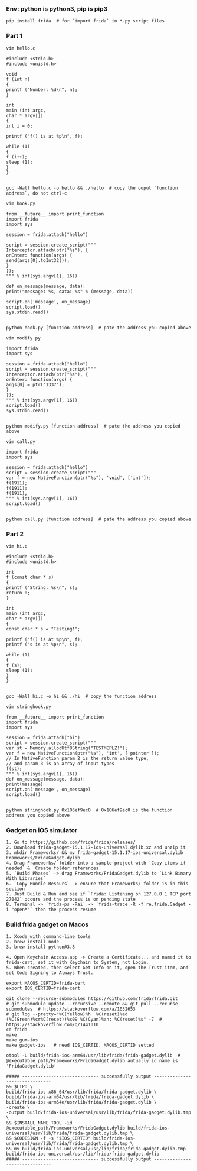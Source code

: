 ### Env: python is python3, pip is pip3

    pip install frida  # for `import frida` in *.py script files


### Part 1

`vim hello.c`

    #include <stdio.h>
    #include <unistd.h>
    
    void
    f (int n)
    {
    printf ("Number: %d\n", n);
    }
    
    int
    main (int argc,
    char * argv[])
    {
    int i = 0;
    
    printf ("f() is at %p\n", f);
    
    while (1)
    {
    f (i++);
    sleep (1);
    }
    }


    gcc -Wall hello.c -o hello && ./hello  # copy the ouput `function address`, do not ctrl-c



`vim hook.py`

    from __future__ import print_function
    import frida
    import sys
    
    session = frida.attach("hello")
    
    script = session.create_script("""
    Interceptor.attach(ptr("%s"), {
    onEnter: function(args) {
    send(args[0].toInt32());
    }
    });
    """ % int(sys.argv[1], 16))
    
    def on_message(message, data):
    print("message: %s, data: %s" % (message, data))
    
    script.on('message', on_message)
    script.load()
    sys.stdin.read()


    python hook.py [function address]  # pate the address you copied above



`vim modify.py`

    import frida
    import sys
    
    session = frida.attach("hello")
    script = session.create_script("""
    Interceptor.attach(ptr("%s"), {
    onEnter: function(args) {
    args[0] = ptr("1337");
    }
    });
    """ % int(sys.argv[1], 16))
    script.load()
    sys.stdin.read()


    python modify.py [function address]  # pate the address you copied above



`vim call.py`

    import frida
    import sys
    
    session = frida.attach("hello")
    script = session.create_script("""
    var f = new NativeFunction(ptr("%s"), 'void', ['int']);
    f(1911);
    f(1911);
    f(1911);
    """ % int(sys.argv[1], 16))
    script.load()


    python call.py [function address]  # pate the address you copied above





### Part 2

`vim hi.c`

    #include <stdio.h>
    #include <unistd.h>
    
    int
    f (const char * s)
    {
    printf ("String: %s\n", s);
    return 0;
    }
    
    int
    main (int argc,
    char * argv[])
    {
    const char * s = "Testing!";
    
    printf ("f() is at %p\n", f);
    printf ("s is at %p\n", s);
    
    while (1)
    {
    f (s);
    sleep (1);
    }
    }


    gcc -Wall hi.c -o hi && ./hi  # copy the function address 



`vim stringhook.py`

    from __future__ import print_function
    import frida
    import sys
    
    session = frida.attach("hi")
    script = session.create_script("""
    var st = Memory.allocUtf8String("TESTMEPLZ!");
    var f = new NativeFunction(ptr("%s"), 'int', ['pointer']);
    // In NativeFunction param 2 is the return value type,
    // and param 3 is an array of input types
    f(st);
    """ % int(sys.argv[1], 16))
    def on_message(message, data):
    print(message)
    script.on('message', on_message)
    script.load()


    python stringhook.py 0x106ef9ec0  # 0x106ef9ec0 is the function address you copied above




### Gadget on iOS simulator

    1. Go to https://github.com/frida/frida/releases/
    2. Download frida-gadget-15.1.17-ios-universal.dylib.xz and unzip it
    3. mkdir Frameworks/ && mv frida-gadget-15.1.17-ios-universal.dylib Frameworks/FridaGadget.dylib
    4. Drag Frameworks/ folder into a sample project with `Copy items if needed` & `Create folder references`
    5. `Build Phases` -> drag Frameworks/FridaGadget.dylib to `Link Binary With Libraries`
    6. `Copy Bundle Resours` -> ensure that Frameworks/ folder is in this section
    7. Just Build & Run and see if `Frida: Listening on 127.0.0.1 TCP port 27042` occurs and the process is on pending state
    8. Terminal -> `frida-ps -Rai` -> `frida-trace -R -f re.frida.Gadget -i "open*"` then the process resume



### Build frida gadget on Macos

    1. Xcode with command-line tools
    2. brew install node
    3. brew install python@3.8

    4. Open Keychain Access.app -> Create a Certificate... and named it to frida-cert, set it with Keychain to System, not Login.
    5. When created, then select Get Info on it, open the Trust item, and set Code Signing to Always Trust. 

    export MACOS_CERTID=frida-cert
    export IOS_CERTID=frida-cert

    git clone --recurse-submodules https://github.com/frida/frida.git
    # git submodule update --recursive --remote && git pull --recurse-submodules  # https://stackoverflow.com/a/1032653
    # git log --pretty="%C(Yellow)%h  %C(reset)%ad (%C(Green)%cr%C(reset))%x09 %C(Cyan)%an: %C(reset)%s" -7  # https://stackoverflow.com/q/1441010
    cd frida
    make
    make gum-ios
    make gadget-ios   # need IOS_CERTID, MACOS_CERTID setted

    otool -L build/frida-ios-arm64/usr/lib/frida/frida-gadget.dylib  # @executable_path/Frameworks/FridaGadget.dylib autually id name is 'FridaGadget.dylib'

    ##### ----------------------------- successfully output ------------------------------- 
    && $LIPO \
    build/frida-ios-x86_64/usr/lib/frida/frida-gadget.dylib \
    build/frida-ios-arm64/usr/lib/frida/frida-gadget.dylib \
    build/frida-ios-arm64e/usr/lib/frida/frida-gadget.dylib \
    -create \
    -output build/frida-ios-universal/usr/lib/frida/frida-gadget.dylib.tmp \
    && $INSTALL_NAME_TOOL -id @executable_path/Frameworks/FridaGadget.dylib build/frida-ios-universal/usr/lib/frida/frida-gadget.dylib.tmp \
    && $CODESIGN -f -s "$IOS_CERTID" build/frida-ios-universal/usr/lib/frida/frida-gadget.dylib.tmp \
    && mv build/frida-ios-universal/usr/lib/frida/frida-gadget.dylib.tmp build/frida-ios-universal/usr/lib/frida/frida-gadget.dylib
    ##### ----------------------------- successfully output ------------------------------- 

